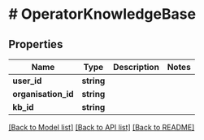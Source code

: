 # # OperatorKnowledgeBase

## Properties

Name | Type | Description | Notes
------------ | ------------- | ------------- | -------------
**user_id** | **string** |  |
**organisation_id** | **string** |  |
**kb_id** | **string** |  |

[[Back to Model list]](../../README.md#models) [[Back to API list]](../../README.md#endpoints) [[Back to README]](../../README.md)
